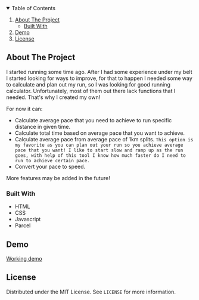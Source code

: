 
<!-- TABLE OF CONTENTS -->
<details open="open">
  <summary>Table of Contents</summary>
  <ol>
    <li>
      <a href="#about-the-project">About The Project</a>
      <ul>
        <li><a href="#built-with">Built With</a></li>
      </ul>
    </li>
    <li><a href="#demo">Demo</a></li>
    <li><a href="#license">License</a></li>
  </ol>
</details>



<!-- ABOUT THE PROJECT -->
## About The Project

I started running some time ago.
After I had some experience under my belt I started looking for ways to improve,
for that to happen I needed some way to calculate and plan out my run, so I was looking for good 
running calculator.
Unfortunately, most of them out there lack functions that I needed.
That's why I created my own!

For now it can:
* Calculate average pace that you need to achieve to run specific distance in given time.
* Calculate total time based on average pace that you want to achieve.
* Calculate average pace from average pace of 1km splits. 
`This option is my favorite as you can plan out your run so you achieve average pace that you want! I like to start slow and ramp up as the run goes, with help of this tool I know how much faster do I need to run to achieve certain pace.`
* Convert your pace to speed.

More features may be added in the future!

### Built With

* HTML
* CSS
* Javascript
* Parcel

## Demo
<a href="https://maciejlys.github.io/Runculator/">Working demo</a>


<!-- LICENSE -->
## License

Distributed under the MIT License. See `LICENSE` for more information.
